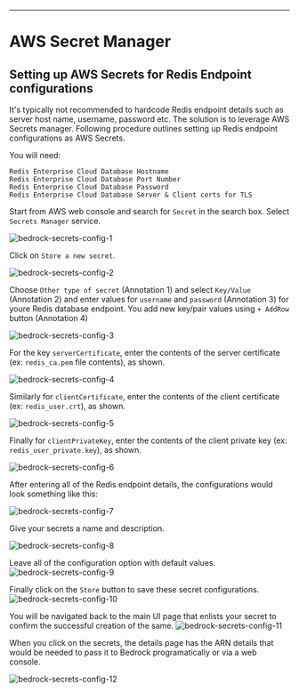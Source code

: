 ------

# AWS Secret Manager

## Setting up AWS Secrets for Redis Endpoint configurations

It's typically not recommended to hardcode Redis endpoint details such as server host name, username, password etc. The solution is to leverage AWS Secrets manager. Following procedure outlines setting up Redis endpoint configurations as AWS Secrets.

You will need:

```
Redis Enterprise Cloud Database Hostname
Redis Enterprise Cloud Database Port Number
Redis Enterprise Cloud Database Password
Redis Enterprise Cloud Database Server & Client certs for TLS
```
Start from AWS web console and search for `Secret` in the search box. Select `Secrets Manager` service.

![bedrock-secrets-config-1](./assets/bedrock-secrets-config-1.png)

Click on `Store a new secret`.

![bedrock-secrets-config-2](./assets/bedrock-secrets-config-2.png)

Choose `Other type of secret` (Annotation 1) and select `Key/Value` (Annotation 2) and enter values for `username` and `password` (Annotation 3) for youre Redis database endpoint. You add new key/pair values using `+ AddRow` button (Annotation 4)

![bedrock-secrets-config-3](./assets/bedrock-secrets-config-3.png)

For the key `serverCertificate`, enter the contents of the server certificate (ex: `redis_ca.pem` file contents), as shown.

![bedrock-secrets-config-4](./assets/bedrock-secrets-config-4.png)

Similarly for `clientCertificate`, enter the contents of the client certificate (ex: `redis_user.crt`), as shown.

![bedrock-secrets-config-5](./assets/bedrock-secrets-config-5.png)

Finally for `clientPrivateKey`, enter the contents of the client private key (ex: `redis_user_private.key`), as shown.

![bedrock-secrets-config-6](./assets/bedrock-secrets-config-6.png)

After entering all of the Redis endpoint details, the configurations would look something like this:

![bedrock-secrets-config-7](./assets/bedrock-secrets-config-7.png)

Give your secrets a name and description.

![bedrock-secrets-config-8](./assets/bedrock-secrets-config-8.png)

Leave all of the configuration option with default values. 
![bedrock-secrets-config-9](./assets/bedrock-secrets-config-9.png)

Finally click on the `Store` button to save these secret configurations. 
![bedrock-secrets-config-10](./assets/bedrock-secrets-config-10.png)

You will be navigated back to the main UI page that enlists your secret to confirm the successful creation of the same.
![bedrock-secrets-config-11](./assets/bedrock-secrets-config-11.png)

When you click on the secrets, the details page has the ARN details that would be needed to pass it to Bedrock programatically or via a web console. 

![bedrock-secrets-config-12](./assets/bedrock-secrets-config-12.png)
